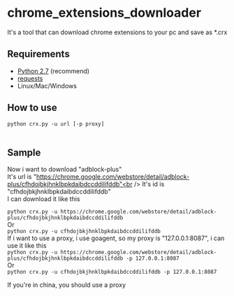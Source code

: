 chrome_extensions_downloader
============================

It's a tool that can download chrome extensions to your pc and save as *.crx

## Requirements ##

* [Python 2.7](https://www.python.org/downloads/) (recommend)
* [requests](https://pypi.python.org/pypi/requests/)
* Linux/Mac/Windows

## How to use ##

```python crx.py -u url [-p proxy]```<br />
<br />

## Sample ##

Now i want to download "adblock-plus"<br />
It's url is "https://chrome.google.com/webstore/detail/adblock-plus/cfhdojbkjhnklbpkdaibdccddilifddb"<br />
It's id is "cfhdojbkjhnklbpkdaibdccddilifddb"<br />
I can download it like this<br />

```python crx.py -u https://chrome.google.com/webstore/detail/adblock-plus/cfhdojbkjhnklbpkdaibdccddilifddb```<br />
Or<br />
```python crx.py -u cfhdojbkjhnklbpkdaibdccddilifddb```<br />
If i want to use a proxy, i use goagent, so my proxy is "127.0.0.1:8087", i can use it like this<br />
```python crx.py -u https://chrome.google.com/webstore/detail/adblock-plus/cfhdojbkjhnklbpkdaibdccddilifddb -p 127.0.0.1:8087```<br />
Or<br />
```python crx.py -u cfhdojbkjhnklbpkdaibdccddilifddb -p 127.0.0.1:8087```<br />

If you're in china, you should use a proxy
